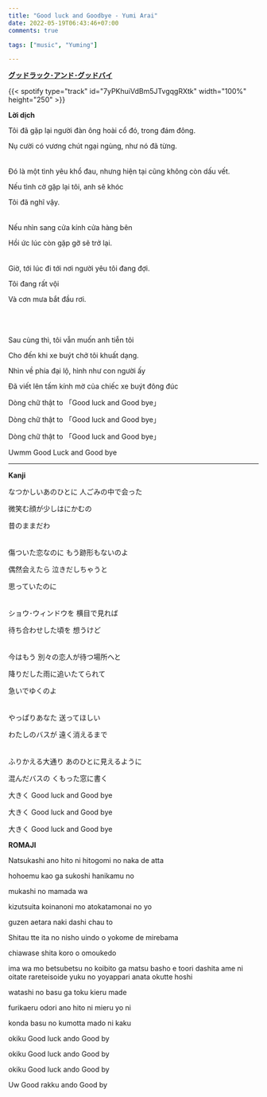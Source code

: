 ```yaml
---
title: "Good luck and Goodbye - Yumi Arai"
date: 2022-05-19T06:43:46+07:00
comments: true

tags: ["music", "Yuming"]

---
```




**[グッドラック･アンド･グッドバイ](https://youtu.be/vAopUXkSolc)**

{{< spotify type="track" id="7yPKhuiVdBm5JTvgqgRXtk" width="100%" height="250" >}}


**Lời dịch**

Tôi đã gặp lại người đàn ông hoài cổ đó, trong đám đông.

Nụ cười có vương chút ngại ngùng, như nó đã từng.
\
\
\
Đó là một tình yêu khổ đau, nhưng hiện tại cũng không còn dấu vết.

Nếu tình cờ gặp lại tôi, anh sẽ khóc

Tôi đã nghĩ vậy.
\
\
\
Nếu nhìn sang cửa kính cửa hàng bên

Hồi ức lúc còn gặp gỡ sẽ trở lại.
\
\
\
Giờ, tới lúc đi tới nơi người yêu tôi đang đợi.

Tôi đang rất vội

Và cơn mưa bắt đầu rơi.

\
\
\
Sau cùng thì, tôi vẫn muốn anh tiễn tôi

Cho đến khi xe buýt chở tôi khuất dạng.

Nhìn về phía đại lộ, hình như con người ấy 

Đã viết lên tấm kính mờ của chiếc xe buýt đông đúc

Dòng chữ thật to 「Good luck and Good bye」

Dòng chữ thật to 「Good luck and Good bye」

Dòng chữ thật to 「Good luck and Good bye」


Uwmm Good Luck and Good bye

---

**Kanji**

なつかしいあのひとに 人ごみの中で会った

微笑む顔が少しはにかむの

昔のままだわ
\
\
\
傷ついた恋なのに もう跡形もないのよ

偶然会えたら 泣きだしちゃうと

思っていたのに
\
\
\
ショウ･ウィンドウを 横目で見れば

待ち合わせした頃を 想うけど
\
\
\
今はもう 別々の恋人が待つ場所へと

降りだした雨に追いたてられて

急いでゆくのよ
\
\
\
やっぱりあなた 送ってほしい

わたしのバスが 遠く消えるまで
\
\
\
ふりかえる大通り あのひとに見えるように

混んだバスの くもった窓に書く

大きく Good luck and Good bye

大きく Good luck and Good bye

大きく Good luck and Good bye

**ROMAJI**

Natsukashi ano hito ni hitogomi no naka de atta

hohoemu kao ga sukoshi hanikamu no

mukashi no mamada wa

kizutsuita koinanoni mo atokatamonai no yo

guzen aetara naki dashi chau to

Shitau tte ita no nisho uindo o yokome de mirebama

chiawase shita koro o omoukedo

ima wa mo betsubetsu no koibito ga matsu basho e toori dashita ame ni oitate rareteisoide yuku no yoyappari anata okutte hoshi

watashi no basu ga toku kieru made

furikaeru odori ano hito ni mieru yo ni

konda basu no kumotta mado ni kaku

okiku Good luck ando Good by

okiku Good luck ando Good by

okiku Good luck ando Good by

Uw Good rakku ando Good by

